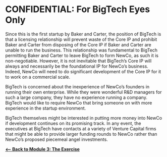 # CONFIDENTIAL: For BigTech Eyes Only

Since this is the first startup by Baker and Carter, the position of BigTech is that a licensing relationship will prevent waste of the Core IP and prohibit Baker and Carter from disposing of the Core IP if Baker and Carter are unable to run the business. This relationship was fundamental to BigTech permitting Baker and Carter to leave BigTech to form NewCo, as such it is non-negotiable. However, it is not inevitable that BigTech’s Core IP will always and necessarily be the foundational IP for NewCo’s business. Indeed, NewCo will need to do significant development of the Core IP for it to work on a commercial scale.

BigTech is concerned about the inexperience of NewCo’s founders in running their own enterprise. While they were wonderful R&D managers for such a large company, they have no experience running a company. BigTech would like to require NewCo that bring someone on with more experience in the startup environment.

BigTech themselves might be interested in putting more money into NewCo if development continues on its promising track. In any event, the executives at BigTech have contacts at a variety of Venture Capital firms that might be able to provide larger funding rounds to NewCo rather than NewCo’s proposed piecemeal angel investments.

**[<-- Back to Module 3: The Exercise](./03-the-exercise.md)**